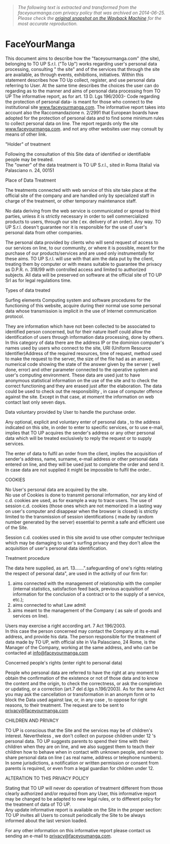 > *The following text is extracted and transformed from the faceyourmanga.com privacy policy that was archived on 2014-06-25. Please check the [original snapshot on the Wayback Machine](https://web.archive.org/web/20140625091056id_/http%3A//www.faceyourmanga.com/page.php%3Fid%3Dprivacy) for the most accurate reproduction.*

# FaceYourManga

This document aims to describe how the "faceyourmanga.com" (the site), belonging to TO UP S.r.l. ("To Up") works regarding user's personal data processing, consulting " the site" and of the services that through the site are available, as through events, exhibitions, initiatives. Within this statement describes how TO Up collect, register, and use personal data referring to User. At the same time describes the choices the user can do regarding as to the manner and aims of personal data processing from TO UP The informative report, as for art. 13 D. Lgs 196/2003- Code regarding the protection of personal data- is meant for those who connect to the institutional site www.faceyourmanga.com. The informative report takes into account also the Raccomandazione n. 2/2991 that European boards have adopted for the protection of personal data and to find some minimum rules to collect personal data on line. The report regards only the site www.faceyourmanga.com. and not any other websites user may consult by means of other link. 

"Holder" of treatment

Following the consultation of this Site data of identified or identifiable people may be treated.  
The "owner" of the data treatment is TO UP S.r.l., sited in Roma (Italia) via Palasciano n. 24, 00151 

Place of Data Treatment 

The treatments connected with web service of this site take place at the official site of the company and are handled only by specialized staff in charge of the treatment, or other temporary maintenance staff. 

No data deriving from the web service is communicated or spread to third parties, unless it is strictly necessary in order to sell commercialized products to users, through our site ( ex. delivery of an order). Any way. TO UP S.r.l. doesn't guarantee nor it is responsible for the use of user's personal data from other companies. 

The personal data provided by clients who will send request of access to our services on line, to our community, or where it is possible, meant for the purchase of our products/services and are used only instrumentally for these aims. TO UP S.r.l. will use with that aim the data put by the client, treating them by computer or with means suitable to guarantee the privacy as D.P.R. n. 318/99 with controlled access and limited to authorized subjects. All data will be preserved on software at the official site of TO UP Srl as for legal regulations time. 

Types of data treated

Surfing elements Computing system and software procedures for the functioning of this website, acquire during their normal use some personal data whose transmission is implicit in the use of Internet communication protocol. 

They are information which have not been collected to be associated to identified person concerned, but for their nature itself could allow the identification of users through information data processing, done by others. In this category of data there are the address IP or the dominion computer's names used by users who connect to the site, URI (Uniform Resource Identifier)Address of the required resources, time of request, method used to make the request to the server, the size of the file had as an answer, numerical code showing the state of the answer given by the server ( well done, error) and other parameter connected to the operative system and user's computing environment. These data are used just to have anonymous statistical information on the use of the site and to check the correct functioning and they are erased just after the elaboration. The data could be used to check out the responsibility , in case of computer offence against the site. Except in that case, at moment the information on web contact last only seven days. 

Data voluntary provided by User to handle the purchase order. 

Any optional, explicit and voluntary enter of personal data , to the address indicated on this site, in order to enter to specific services, or to use e-mail, implies that TO UP acquires the sender's address or any other personal data which will be treated exclusively to reply the request or to supply services. 

The enter of data to fulfil an order from the client, implies the acquisition of sender's address, name, surname, e-mail address or other personal data entered on line, and they will be used just to complete the order and send it. In case data are not supplied it might be impossible to fulfil the order.. 

COOKIES

No User's personal data are acquired by the site.  
No use of Cookies is done to transmit personal information, nor any kind of c.d. cookies are used, as for example a way to trace users. The use of session c.d. cookies (those ones which are not memorized in a lasting way on user's computer and disappear when the browser is closed) is strictly limited to the transmission of session identifications ( made by random number generated by the server) essential to permit a safe and efficient use of the Site. 

Session c.d. cookies used in this site avoid to use other computer technique which may be damaging to user's surfing privacy and they don't allow the acquisition of user's personal data identification. 

Treatment procedure

The data here supplied, as art. 13…….".safeguarding of one's rights relating the respect of personal data", are used in the activity of our firm for:  
1) aims connected with the management of relationship with the compiler (internal statistics, satisfaction feed back, previous acquisition of information for the conclusion of a contract or to the supply of a service, etc.);  
2) aims connected to what Law admit  
3) aims meant to the management of the Company ( as sale of goods and services on line). 

Users may exercise a right according art. 7 Act 196/2003.  
In this case the person concerned may contact the Company at its e-mail address, and provide his data. The person responsible for the treatment of data made by TO UP, with official site in Via Palasciano, 24 Rome, is the Manager of the Company, working at the same address, and who can be contacted at [info@faceyourmanga.com](mailto:info@faceyourmanga.com)

Concerned people's rights (enter right to personal data)

People who personal data are referred to have the right at any moment to obtain the confirmation of the existence or not of those data and to know the content and the origin, to check the correctness, or ask the completion or updating, or a correction (art.7 del d.lgs n.196/2003). As for the same Act you may ask the cancellation or transformation in an anonym form or to block the Data used against law, or, in any case , to oppose for right reasons, to their treatment. The request are to be sent to [privacy@faceyourmanga.com](mailto:privacy@faceyourmanga.com)

CHILDREN AND PRIVACY

TO UP is conscious that the Site and the services may be of children's interest. Nevertheless , we don't collect on purpose children under 12 's personal data. TO UP suggests parents to spend their time with their children when they are on line, and we also suggest them to teach their children how to behave when in contact with unknown people, and never to share personal data on line ( as real name, address or telephone numbers). In some jurisdictions, a notification or written permission or consent from parents is required, or even from a legal guardian for children under 12.

ALTERATION TO THIS PRIVACY POLICY

Stating that TO UP will never do operation of treatment different from those clearly authorized and/or required from any User, this informative report may be changed to be adapted to new legal rules, or to different policy for the treatment of data of TO UP.  
Any update informative report is available on the Site in the proper section: TO UP invites all Users to consult periodically the Site to be always informed about the last version loaded. 

For any other information on this informative report please contact us sending an e-mail to [privacy@faceyoumanga.com](mailto:privacy@faceyoumanga.com). 
